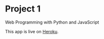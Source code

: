 # Project 1

Web Programming with Python and JavaScript

This app is live on [Heroku](http://ome-books.herokuapp.com/).